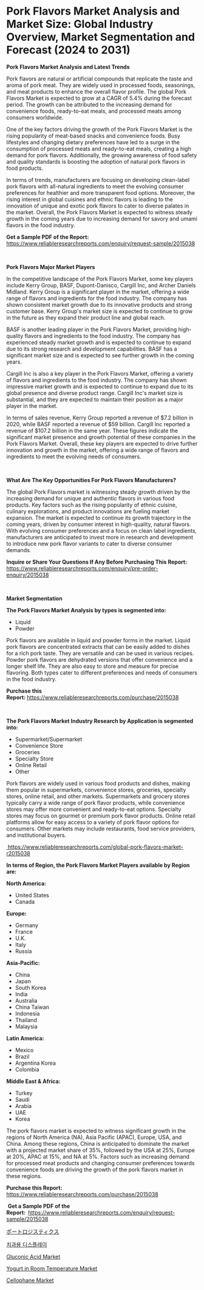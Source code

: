 <p><h1>Pork Flavors Market Analysis and Market Size: Global Industry Overview, Market Segmentation and Forecast (2024 to 2031)</h1></p><p><strong>Pork Flavors Market Analysis and Latest Trends</strong></p>
<p><p>Pork flavors are natural or artificial compounds that replicate the taste and aroma of pork meat. They are widely used in processed foods, seasonings, and meat products to enhance the overall flavor profile. The global Pork Flavors Market is expected to grow at a CAGR of 5.4% during the forecast period. The growth can be attributed to the increasing demand for convenience foods, ready-to-eat meals, and processed meats among consumers worldwide.</p><p>One of the key factors driving the growth of the Pork Flavors Market is the rising popularity of meat-based snacks and convenience foods. Busy lifestyles and changing dietary preferences have led to a surge in the consumption of processed meats and ready-to-eat meals, creating a high demand for pork flavors. Additionally, the growing awareness of food safety and quality standards is boosting the adoption of natural pork flavors in food products.</p><p>In terms of trends, manufacturers are focusing on developing clean-label pork flavors with all-natural ingredients to meet the evolving consumer preferences for healthier and more transparent food options. Moreover, the rising interest in global cuisines and ethnic flavors is leading to the innovation of unique and exotic pork flavors to cater to diverse palates in the market. Overall, the Pork Flavors Market is expected to witness steady growth in the coming years due to increasing demand for savory and umami flavors in the food industry.</p></p>
<p><strong>Get a Sample PDF of the Report:&nbsp;</strong> <a href="https://www.reliableresearchreports.com/enquiry/request-sample/2015038">https://www.reliableresearchreports.com/enquiry/request-sample/2015038</a></p>
<p>&nbsp;</p>
<p><strong>Pork Flavors Major Market Players</strong></p>
<p><p>In the competitive landscape of the Pork Flavors Market, some key players include Kerry Group, BASF, Dupont-Danisco, Cargill Inc, and Archer Daniels Midland. Kerry Group is a significant player in the market, offering a wide range of flavors and ingredients for the food industry. The company has shown consistent market growth due to its innovative products and strong customer base. Kerry Group's market size is expected to continue to grow in the future as they expand their product line and global reach.</p><p>BASF is another leading player in the Pork Flavors Market, providing high-quality flavors and ingredients to the food industry. The company has experienced steady market growth and is expected to continue to expand due to its strong research and development capabilities. BASF has a significant market size and is expected to see further growth in the coming years.</p><p>Cargill Inc is also a key player in the Pork Flavors Market, offering a variety of flavors and ingredients to the food industry. The company has shown impressive market growth and is expected to continue to expand due to its global presence and diverse product range. Cargill Inc's market size is substantial, and they are expected to maintain their position as a major player in the market.</p><p>In terms of sales revenue, Kerry Group reported a revenue of $7.2 billion in 2020, while BASF reported a revenue of $59 billion. Cargill Inc reported a revenue of $107.2 billion in the same year. These figures indicate the significant market presence and growth potential of these companies in the Pork Flavors Market. Overall, these key players are expected to drive further innovation and growth in the market, offering a wide range of flavors and ingredients to meet the evolving needs of consumers.</p></p>
<p>&nbsp;</p>
<p><strong>What Are The Key Opportunities For Pork Flavors Manufacturers?</strong></p>
<p><p>The global Pork Flavors market is witnessing steady growth driven by the increasing demand for unique and authentic flavors in various food products. Key factors such as the rising popularity of ethnic cuisine, culinary explorations, and product innovations are fueling market expansion. The market is expected to continue its growth trajectory in the coming years, driven by consumer interest in high-quality, natural flavors. With evolving consumer preferences and a focus on clean label ingredients, manufacturers are anticipated to invest more in research and development to introduce new pork flavor variants to cater to diverse consumer demands.</p></p>
<p><strong>Inquire or Share Your Questions If Any Before Purchasing This Report:</strong> <a href="https://www.reliableresearchreports.com/enquiry/pre-order-enquiry/2015038">https://www.reliableresearchreports.com/enquiry/pre-order-enquiry/2015038</a></p>
<p>&nbsp;</p>
<p><strong>Market Segmentation</strong></p>
<p><strong>The Pork Flavors Market Analysis by types is segmented into:</strong></p>
<p><ul><li>Liquid</li><li>Powder</li></ul></p>
<p><p>Pork flavors are available in liquid and powder forms in the market. Liquid pork flavors are concentrated extracts that can be easily added to dishes for a rich pork taste. They are versatile and can be used in various recipes. Powder pork flavors are dehydrated versions that offer convenience and a longer shelf life. They are also easy to store and measure for precise flavoring. Both types cater to different preferences and needs of consumers in the food industry.</p></p>
<p><strong>Purchase this Report:&nbsp;</strong><a href="https://www.reliableresearchreports.com/purchase/2015038">https://www.reliableresearchreports.com/purchase/2015038</a></p>
<p>&nbsp;</p>
<p><strong>The Pork Flavors Market Industry Research by Application is segmented into:</strong></p>
<p><ul><li>Supermarket/Supermarket</li><li>Convenience Store</li><li>Groceries</li><li>Specialty Store</li><li>Online Retail</li><li>Other</li></ul></p>
<p><p>Pork flavors are widely used in various food products and dishes, making them popular in supermarkets, convenience stores, groceries, specialty stores, online retail, and other markets. Supermarkets and grocery stores typically carry a wide range of pork flavor products, while convenience stores may offer more convenient and ready-to-eat options. Specialty stores may focus on gourmet or premium pork flavor products. Online retail platforms allow for easy access to a variety of pork flavor options for consumers. Other markets may include restaurants, food service providers, and institutional buyers.</p></p>
<p><a href="https://www.reliableresearchreports.com/global-pork-flavors-market-r2015038">&nbsp;https://www.reliableresearchreports.com/global-pork-flavors-market-r2015038</a></p>
<p><strong>In terms of Region, the Pork Flavors Market Players available by Region are:</strong></p>
<p>
    <p> <strong> North America: </strong>
        <ul>
            <li>United States</li>
            <li>Canada</li>
        </ul>
        </p> 
    <p> <strong> Europe: </strong>
        <ul>
            <li>Germany</li>
            <li>France</li>
            <li>U.K.</li>
            <li>Italy</li>
            <li>Russia</li>
        </ul>
        </p> 
    <p> <strong> Asia-Pacific: </strong>
        <ul>
            <li>China</li>
            <li>Japan</li>
            <li>South Korea</li>
            <li>India</li>
            <li>Australia</li>
            <li>China Taiwan</li>
            <li>Indonesia</li>
            <li>Thailand</li>
            <li>Malaysia</li>
        </ul>
        </p> 
    <p> <strong> Latin America: </strong>
        <ul>
            <li>Mexico</li>
            <li>Brazil</li>
            <li>Argentina Korea</li>
            <li>Colombia</li>
        </ul>
        </p> 
    <p> <strong> Middle East & Africa: </strong>
        <ul>
            <li>Turkey</li>
            <li>Saudi</li>
            <li>Arabia</li>
            <li>UAE</li>
            <li>Korea</li>
        </ul>
    </p>
    </p>
<p><p>The pork flavors market is expected to witness significant growth in the regions of North America (NA), Asia Pacific (APAC), Europe, USA, and China. Among these regions, China is anticipated to dominate the market with a projected market share of 35%, followed by the USA at 25%, Europe at 20%, APAC at 15%, and NA at 5%. Factors such as increasing demand for processed meat products and changing consumer preferences towards convenience foods are driving the growth of the pork flavors market in these regions.</p></p>
<p><strong>Purchase this Report: </strong><a href="https://www.reliableresearchreports.com/purchase/2015038">https://www.reliableresearchreports.com/purchase/2015038</a></p>
<p>&nbsp;<strong>Get a Sample PDF of the Report:&nbsp;&nbsp;</strong><a href="https://www.reliableresearchreports.com/enquiry/request-sample/2015038">https://www.reliableresearchreports.com/enquiry/request-sample/2015038</a></p>
<p><strong></strong></p>
<p><p><a href="https://github.com/vtbvgl20191192/Market-Research-Report-List-1/blob/main/118252019207.md">ポートロジスティクス</a></p><p><a href="https://github.com/TrevorKruvalis5678/Market-Research-Report-List-1/blob/main/876453617830.md">치과용 디스플레이</a></p><p><a href="https://issuu.com/reportprime-2/docs/gluconic-acid-market-size-2030.pptx">Gluconic Acid Market</a></p><p><a href="https://github.com/mbisetmhermsr/Market-Research-Report-List-2/blob/main/yogurt-in-room-temperature-market.md">Yogurt in Room Temperature Market</a></p><p><a href="https://issuu.com/reportprime-2/docs/cellophane-market-size-2030.pptx">Cellophane Market</a></p></p>